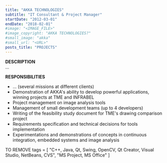 ```yaml
---
title: "AKKA TECHNOLOGIES"
subtitle: "IT Consultant & Project Manager"
startDate: "2012-03-01"
endDate: "2018-02-01"
#image: "<IMAGE_FILE>"
#image_copyright: "AKKA TECHNOLOGIES?"
#small_image: "akka"
#small_url: "<URL>"
posts_title: "PROJECTS"
---
```


<b>DESCRIPTION</b><br>
...<br>

<b>RESPONSIBILITIES</b><br>
- ... (several missions at different clients)<br>
- Demonstration of AKKA's ability to develop powerful applications, winning projects at TME and INFRABEL<br>
- Project management on image analysis tools<br>
- Management of small development teams (up to 4 developers)<br>
- Writing of the feasibility study document for TME's drawing comparison project<br>
- Requirements specification and technical decisions for tools implementation<br>
- Experimentations and demonstrations of concepts in continuous integration, embedded systems and image analysis<br>

TO REMOVE
tags = [ "C++, Java, Qt, Swing, OpenCV, Qt Creator, Visual Studio, NetBeans, CVS", "MS Project, MS Office" ]
